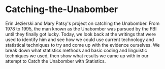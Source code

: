 # Catching-the-Unabomber
Erin Jezierski and Mary Patsy's project on catching the Unabomber. 
From 1978 to 1995, the man known as the Unabomber was pursued by the FBI until they finally got lucky. Today, we look back at the writings that were used to identify him and see how we could use current technology and statistical techniques to try and come up with the evidence ourselves. We break down what statistics methods  and basic coding  and linguistic techniques we used, then show what results we came up with in our attempt to Catch the Unabomber with Statistics.
